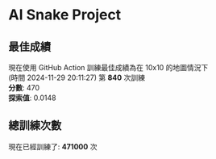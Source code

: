 
# AI Snake Project

## **最佳成績**

























































現在使用 GitHub Action 訓練最佳成績為在 10x10 的地圖情況下  
(時間 2024-11-29 20:11:27) 第 **840** 次訓練  
**分數**: 470  
**探索值**: 0.0148



















































































































## 總訓練次數
現在已經訓練了: **471000** 次
